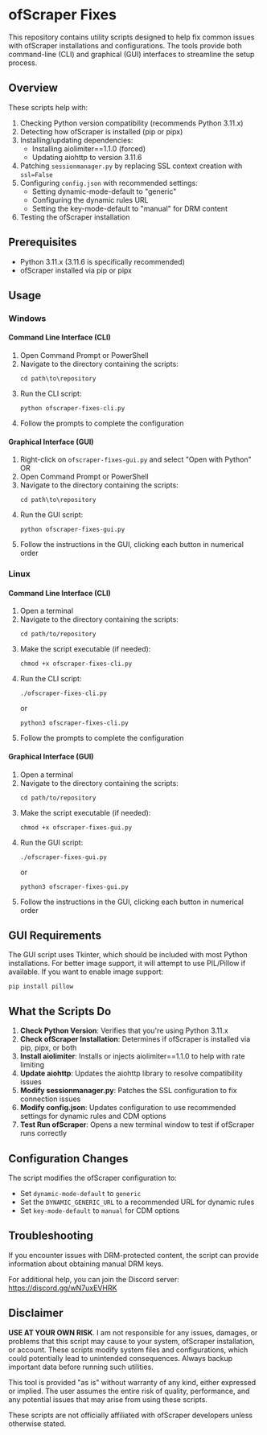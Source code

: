 # ofScraper Fixes

This repository contains utility scripts designed to help fix common issues with ofScraper installations and configurations. The tools provide both command-line (CLI) and graphical (GUI) interfaces to streamline the setup process.

## Overview

These scripts help with:

1. Checking Python version compatibility (recommends Python 3.11.x)
2. Detecting how ofScraper is installed (pip or pipx)
3. Installing/updating dependencies:
   - Installing aiolimiter==1.1.0 (forced)
   - Updating aiohttp to version 3.11.6
4. Patching `sessionmanager.py` by replacing SSL context creation with `ssl=False`
5. Configuring `config.json` with recommended settings:
   - Setting dynamic-mode-default to "generic"
   - Configuring the dynamic rules URL
   - Setting the key-mode-default to "manual" for DRM content
6. Testing the ofScraper installation

## Prerequisites

- Python 3.11.x (3.11.6 is specifically recommended)
- ofScraper installed via pip or pipx

## Usage

### Windows

#### Command Line Interface (CLI)

1. Open Command Prompt or PowerShell
2. Navigate to the directory containing the scripts:
   ```
   cd path\to\repository
   ```
3. Run the CLI script:
   ```
   python ofscraper-fixes-cli.py
   ```
4. Follow the prompts to complete the configuration

#### Graphical Interface (GUI)

1. Right-click on `ofscraper-fixes-gui.py` and select "Open with Python" OR
2. Open Command Prompt or PowerShell
3. Navigate to the directory containing the scripts:
   ```
   cd path\to\repository
   ```
4. Run the GUI script:
   ```
   python ofscraper-fixes-gui.py
   ```
5. Follow the instructions in the GUI, clicking each button in numerical order

### Linux

#### Command Line Interface (CLI)

1. Open a terminal
2. Navigate to the directory containing the scripts:
   ```
   cd path/to/repository
   ```
3. Make the script executable (if needed):
   ```
   chmod +x ofscraper-fixes-cli.py
   ```
4. Run the CLI script:
   ```
   ./ofscraper-fixes-cli.py
   ```
   or
   ```
   python3 ofscraper-fixes-cli.py
   ```
5. Follow the prompts to complete the configuration

#### Graphical Interface (GUI)

1. Open a terminal
2. Navigate to the directory containing the scripts:
   ```
   cd path/to/repository
   ```
3. Make the script executable (if needed):
   ```
   chmod +x ofscraper-fixes-gui.py
   ```
4. Run the GUI script:
   ```
   ./ofscraper-fixes-gui.py
   ```
   or
   ```
   python3 ofscraper-fixes-gui.py
   ```
5. Follow the instructions in the GUI, clicking each button in numerical order

## GUI Requirements

The GUI script uses Tkinter, which should be included with most Python installations. For better image support, it will attempt to use PIL/Pillow if available. If you want to enable image support:

```
pip install pillow
```

## What the Scripts Do

1. **Check Python Version**: Verifies that you're using Python 3.11.x
2. **Check ofScraper Installation**: Determines if ofScraper is installed via pip, pipx, or both
3. **Install aiolimiter**: Installs or injects aiolimiter==1.1.0 to help with rate limiting
4. **Update aiohttp**: Updates the aiohttp library to resolve compatibility issues
5. **Modify sessionmanager.py**: Patches the SSL configuration to fix connection issues
6. **Modify config.json**: Updates configuration to use recommended settings for dynamic rules and CDM options
7. **Test Run ofScraper**: Opens a new terminal window to test if ofScraper runs correctly

## Configuration Changes

The script modifies the ofScraper configuration to:

- Set `dynamic-mode-default` to `generic`
- Set the `DYNAMIC_GENERIC_URL` to a recommended URL for dynamic rules
- Set `key-mode-default` to `manual` for CDM options

## Troubleshooting

If you encounter issues with DRM-protected content, the script can provide information about obtaining manual DRM keys.

For additional help, you can join the Discord server: https://discord.gg/wN7uxEVHRK

## Disclaimer

**USE AT YOUR OWN RISK**. I am not responsible for any issues, damages, or problems that this script may cause to your system, ofScraper installation, or account. These scripts modify system files and configurations, which could potentially lead to unintended consequences. Always backup important data before running such utilities.

This tool is provided "as is" without warranty of any kind, either expressed or implied. The user assumes the entire risk of quality, performance, and any potential issues that may arise from using these scripts.

These scripts are not officially affiliated with ofScraper developers unless otherwise stated.
